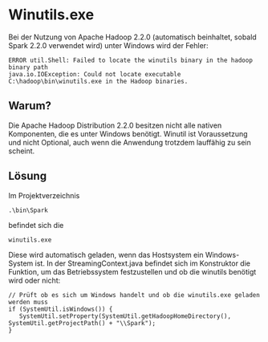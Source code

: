 # Winutils.exe

Bei der Nutzung von Apache Hadoop 2.2.0 (automatisch beinhaltet, sobald Spark 2.2.0 verwendet wird) unter Windows wird der Fehler:

```
ERROR util.Shell: Failed to locate the winutils binary in the hadoop binary path
java.io.IOException: Could not locate executable C:\hadoop\bin\winutils.exe in the Hadoop binaries.
```

## Warum?

Die Apache Hadoop Distribution 2.2.0 besitzen nicht alle nativen Komponenten, die es unter Windows benötigt.
Winutil ist Voraussetzung und nicht Optional, auch wenn die Anwendung trotzdem lauffähig zu sein scheint.

## Lösung

Im Projektverzeichnis 
```
.\bin\Spark
```

 befindet sich die 
 ```
 winutils.exe
 ```
 
 Diese wird automatisch geladen, wenn das Hostsystem ein Windows-System ist.
 In der StreamingContext.java befindet sich im Konstruktor die Funktion, um
 das Betriebssystem festzustellen und ob die winutils benötigt wird oder nicht:
 ```
 // Prüft ob es sich um Windows handelt und ob die winutils.exe geladen werden muss
if (SystemUtil.isWindows()) {
	SystemUtil.setProperty(SystemUtil.getHadoopHomeDirectory(), SystemUtil.getProjectPath() + "\\Spark");
}
```
